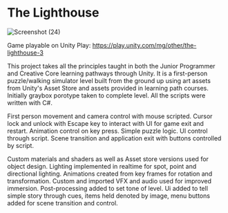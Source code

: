 # The Lighthouse

![Screenshot (24)](https://user-images.githubusercontent.com/108804713/210657267-66d15f8f-336c-4748-9297-7947dc19be35.png)

Game playable on Unity Play: https://play.unity.com/mg/other/the-lighthouse-3

 
This project takes all the principles taught in both the Junior Programmer and Creative Core learning pathways through Unity.  It is a first-person puzzle/walking simulator level built from the ground up using art assets from Unity's Asset Store and assets provided in learning path courses.  Initially graybox porotype taken to complete level.  All the scripts were written with C#.

First person movement and camera control with mouse scripted.  Cursor lock and unlock with Escape key to interact with UI for game exit and restart.  Animation control on key press.  Simple puzzle logic.  UI control through script.  Scene transition and application exit with buttons controlled by script.

Custom materials and shaders as well as Asset store versions used for object design.  Lighting implemented in realtime for spot, point and directional lighting.  Animations created from key frames for rotation and transformation.  Custom and imported VFX and audio used for improved immersion.  Post-processing added to set tone of level.  Ui added to tell simple story through cues, items held denoted by image, menu buttons added for scene transition and control.
